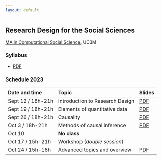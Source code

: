 ```yaml
---
layout: default
---
```


## Research Design for the Social Sciences

[MA in Computational Social Science](https://www.uc3m.es/master/computational-social-science), UC3M

### Syllabus

- [PDF](https://github.com/franvillamil/syllabi/blob/master/current/syllabus_research_design.pdf)

### Schedule 2023

| Date and time        | Topic                                   | Slides |
| :---        | :---                                    | :---   |
| Sept 12 / 18h-21h| Introduction to Research Design | [PDF](https://nbviewer.org/github/franvillamil/res_design/blob/master/slides/1_introduction/introduction.pdf) |
| Sept 19 / 18h-21h | Elements of quantitative data | [PDF](https://nbviewer.org/github/franvillamil/res_design/blob/master/slides/2_basics_quantitative_data/basics_quant_data.pdf) |
| Sept 26 / 18h-21h | Causality | [PDF](https://nbviewer.org/github/franvillamil/res_design/blob/master/slides/3_causality/causality.pdf) |
| Oct 3 / 18h-21h   | Methods of causal inference | [PDF](https://nbviewer.org/github/franvillamil/res_design/blob/master/slides/4_causal_inference_methods/causal_inference.pdf) |
| Oct 10  | **No class** | |
| Oct 17 / 15h-21h | Workshop (*double session*) | |
| Oct 24 / 15h-18h  | Advanced topics and overview | [PDF](https://nbviewer.org/github/franvillamil/res_design/blob/master/slides/5_advanced_topics/advanced.pdf) |
